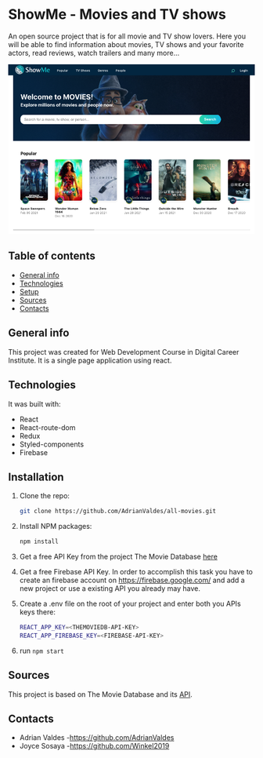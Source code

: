 # ShowMe - Movies and TV shows

An open source project that is for all movie and TV show lovers. Here you will be able to find information about movies, TV shows and your favorite actors, read reviews, watch trailers and many more...

![ShowMe site](./src/assets/images/site.png)

## Table of contents

- [General info](#general-info)
- [Technologies](#technologies)
- [Setup](#setup)
- [Sources](#sources)
- [Contacts](#contacts)

## General info

This project was created for Web Development Course in Digital Career Institute. It is a single page application using react.

## Technologies

It was built with:

- React
- React-route-dom
- Redux
- Styled-components
- Firebase

## Installation

1. Clone the repo:

   ```sh
   git clone https://github.com/AdrianValdes/all-movies.git
   ```

2. Install NPM packages:

   ```sh
   npm install
   ```

3. Get a free API Key from the project The Movie Database [here](https://developers.themoviedb.org)

4. Get a free Firebase API Key. In order to accomplish this task you have to create an firebase account on https://firebase.google.com/ and add a new project or use a existing API you already may have.

5. Create a .env file on the root of your project and enter both you APIs keys there:

   ```sh
   REACT_APP_KEY=<THEMOVIEDB-API-KEY>
   REACT_APP_FIREBASE_KEY=<FIREBASE-API-KEY>
   ```

6. run `npm start`

## Sources

This project is based on The Movie Database and its [API](https://developers.themoviedb.org/3).

## Contacts

- Adrian Valdes -https://github.com/AdrianValdes
- Joyce Sosaya -https://github.com/Winkel2019
